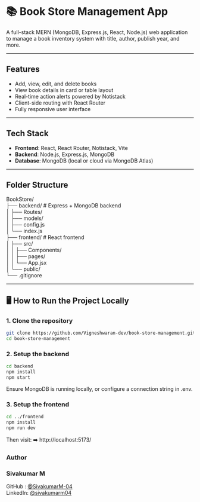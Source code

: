 # 📚 Book Store Management App

A full-stack MERN (MongoDB, Express.js, React, Node.js) web application to manage a book inventory system with title, author, publish year, and more.

---

## Features

- Add, view, edit, and delete books
- View book details in card or table layout
- Real-time action alerts powered by Notistack
- Client-side routing with React Router
- Fully responsive user interface

---

## Tech Stack

- **Frontend**: React, React Router, Notistack, Vite
- **Backend**: Node.js, Express.js, MongoDB
- **Database**: MongoDB (local or cloud via MongoDB Atlas)

---

## Folder Structure
BookStore/  
├── backend/ # Express + MongoDB backend  
│ ├── Routes/  
│ ├── models/  
│ ├── config.js  
│ └── index.js  
├── frontend/ # React frontend  
│ ├── src/  
│ │ ├── Components/  
│ │ ├── pages/  
│ │ └── App.jsx  
│ └── public/  
└── .gitignore  

---

## 🖥️ How to Run the Project Locally

### 1. Clone the repository
```bash
git clone https://github.com/Vigneshwaran-dev/book-store-management.git
cd book-store-management
```

### 2. Setup the backend
```bash
cd backend
npm install
npm start
```
Ensure MongoDB is running locally, or configure a connection string in .env.  

### 3. Setup the frontend
```bash
cd ../frontend
npm install
npm run dev
```
Then visit:
➡️ http://localhost:5173/  

### Author  
### Sivakumar M  
 GitHub  : [@SivakumarM-04](https://github.com/SivakumarM-04)  
 LinkedIn: [@sivakumarm04](https://www.linkedin.com/in/sivakumarm04)

